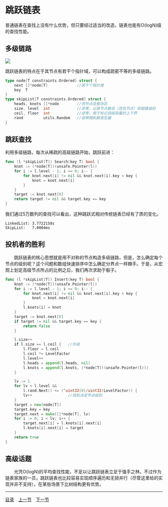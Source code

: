 # 跳跃链表
普通链表在查找上没有什么优势，但只要经过适当的改造，链表也能有O(logN)级的查找性能。

## 多级链路
![](images/SkipList.png)

跳跃链表的特点在于其节点有若干个指针域，可以构成疏密不等的多级链路。
```go
type node[T constraints.Ordered] struct {
    next []*node[T]             //若干个指针域
    key  T
}
type skipList[T constraints.Ordered] struct {
    heads, knots []*node        //伪节点及暂存区
    size, level  int            //非零，记录节点数目（含伪节点）和链路级别
    ceil, floor  int            //非零，用于标记该级容量的上下界
    rand         utils.Random   //自带随机数发生器
}
```

## 跳跃查找
利用多级链路，每次从稀疏的高级链路开始，跳跃前进：
```go
func (l *skipList[T]) Search(key T) bool {
    knot := (*node[T])(unsafe.Pointer(l))
    for i := l.level - 1; i >= 0; i-- {
        for knot.next[i] != nil && knot.next[i].key < key {
            knot = knot.next[i]
        }
    }
    target := knot.next[0]
    return target != nil && target.key == key
}
```
我们通过5万数列的查找可以看出，这种跳跃式相对传统链表已经有了质的变化。
```
LinkedList: 3.7722158s
SkipList:   7.0004ms
```

## 投机者的胜利
　　跳跃链表的核心思想就是用不对称的节点构造多级链路，但是，怎么确定每个节点的级别呢？这个问题和数组快速排序中怎么确定分界点一样棘手。于是，从宏观上划定高级节点所占的比例之后，我们再次求助于骰子。
```go
func (l *skipList[T]) Insert(key T) bool {
    knot := (*node[T])(unsafe.Pointer(l))
    for i := l.level - 1; i >= 0; i-- {
        for knot.next[i] != nil && knot.next[i].key < key {
            knot = knot.next[i]
        }
        l.knots[i] = knot
    }
    target := knot.next[0]
    if target != nil && target.key == key {
        return false
    }

    l.size++
    if l.size == l.ceil {   //升级
        l.floor = l.ceil
        l.ceil *= LevelFactor
        l.level++
        l.heads = append(l.heads, nil)
        l.knots = append(l.knots, (*node[T])(unsafe.Pointer(l)))
    }

    lv := 1
    for lv < l.level &&
        l.rand.Next() <= (^uint32(0)/uint32(LevelFactor)) {
        lv++                //投机决定节点级别
    }
    target = new(node[T])
    target.key = key
    target.next = make([]*node[T], lv)
    for i := 0; i < lv; i++ {
        target.next[i] = l.knots[i].next[i]
        l.knots[i].next[i] = target
    }
    return true
}
```

## 高级话题
　　光凭O(logN)的平均查找性能，不足以让跳跃链表立足于强手之林。不过作为链表家族的一员，跳跃链表也比较容易实现顺序遍历和无锁并行（尽管这里给的实现并非不支持），在某些场景下比树结构更有优势。  

---
[目录](../README.md)　[上一节](2B.md)　[下一节](2.md)
